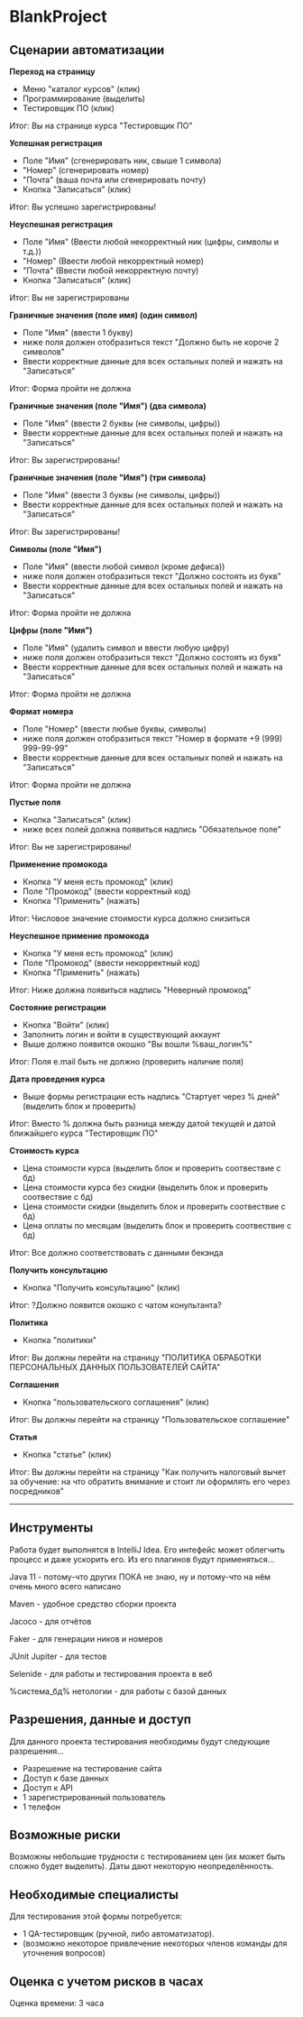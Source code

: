 # BlankProject

## Сценарии автоматизации

**Переход на страницу**
- Меню "каталог курсов" (клик)
- Программирование (выделить)
- Тестировщик ПО (клик)

Итог: Вы на странице курса "Тестировщик ПО"

**Успешная регистрация**
- Поле "Имя" (сгенерировать ник, свыше 1 символа)
- "Номер" (сгенерировать номер)
- "Почта" (ваша почта или сгенерировать почту)
- Кнопка "Записаться" (клик)

Итог: Вы успешно зарегистрированы!

**Неуспешная регистрация**
- Поле "Имя"  (Ввести любой некорректный ник (цифры, символы и т.д.))
- "Номер"  (Ввести любой некорректный номер)
- "Почта" (Ввести любой некорректную почту)
- Кнопка "Записаться" (клик)

Итог: Вы не зарегистрированы

**Граничные значения (поле имя) (один символ)**
- Поле "Имя" (ввести 1 букву)
- ниже поля должен отобразиться текст "Должно быть не короче 2 символов"
- Ввести корректные данные для всех остальных полей и нажать на "Записаться"

Итог: Форма пройти не должна

**Граничные значения (поле "Имя") (два символа)**
- Поле "Имя" (ввести 2 буквы (не символы, цифры))
- Ввести корректные данные для всех остальных полей и нажать на "Записаться"

Итог: Вы зарегистрированы!

**Граничные значения (поле "Имя") (три символа)**
- Поле "Имя" (ввести 3 буквы (не символы, цифры))
- Ввести корректные данные для всех остальных полей и нажать на "Записаться"

Итог: Вы зарегистрированы!

**Символы (поле "Имя")**
- Поле "Имя" (ввести любой символ (кроме дефиса))
- ниже поля должен отобразиться текст "Должно состоять из букв"
- Ввести корректные данные для всех остальных полей и нажать на "Записаться"

Итог: Форма пройти не должна

**Цифры (поле "Имя")**
- Поле "Имя" (удалить символ и ввести любую цифру)
- ниже поля должен отобразиться текст "Должно состоять из букв"
- Ввести корректные данные для всех остальных полей и нажать на "Записаться"

Итог: Форма пройти не должна

**Формат номера**
- Поле "Номер" (ввести любые буквы, символы)
- ниже поля должен отобразиться текст  "Номер в формате +9 (999) 999-99-99"
- Ввести корректные данные для всех остальных полей и нажать на "Записаться"

Итог: Форма пройти не должна

**Пустые поля**
- Кнопка "Записаться" (клик)
- ниже всех полей должна появиться надпись "Обязательное поле"

Итог: Вы не зарегистрированы!

**Применение промокода**
- Кнопка "У меня есть промокод" (клик)
- Поле "Промокод" (ввести корректный код)
- Кнопка "Применить" (нажать)

Итог: Числовое значение стоимости курса должно снизиться

**Неуспешное примение промокода**
- Кнопка "У меня есть промокод" (клик)
- Поле "Промокод" (ввести некорректный код)
- Кнопка "Применить" (нажать)

Итог: Ниже должна появиться надпись "Неверный промокод"

**Состояние регистрации**
- Кнопка "Войти" (клик)
- Заполнить логин и войти в существующий аккаунт
- Выше должно появится окошко "Вы вошли %ваш_логин%"

Итог: Поля e.mail быть не должно (проверить наличие поля)

**Дата проведения курса**
- Выше формы регистрации есть надпись "Стартует через % дней" (выделить блок и проверить)

Итог: Вместо % должна быть разница между датой текущей и датой ближайшего курса "Тестировщик ПО"

**Стоимость курса**
- Цена стоимости курса  (выделить блок и проверить соотвествие с бд)
- Цена стоимости курса без скидки (выделить блок и проверить соотвествие с бд)
- Цена стоимости скидки  (выделить блок и проверить соотвествие с бд)
- Цена оплаты по месяцам (выделить блок и проверить соотвествие с бд)

Итог: Все должно соответствовать с данными бекэнда

**Получить консультацию**
- Кнопка "Получить консультацию" (клик)

Итог: ?Должно появится окошко с чатом конультанта?

**Политика**
- Кнопка "политики"

Итог: Вы должны перейти на страницу "ПОЛИТИКА ОБРАБОТКИ ПЕРСОНАЛЬНЫХ ДАННЫХ ПОЛЬЗОВАТЕЛЕЙ САЙТА"

**Соглашения**
- Кнопка "пользовательского соглашения" (клик)

Итог: Вы должны перейти на страницу "Пользовательское соглашение"

**Статья**
- Кнопка "статье" (клик)

Итог: Вы должны перейти на страницу "Как получить налоговый вычет за обучение: на что обратить внимание и стоит ли оформлять его через посредников"

-----------------------------------------------------------------------------------------------------------------

## Инструменты

Работа будет выполнятся в IntelliJ Idea. Его интефейс может облегчить процесс и даже ускорить его.
Из его плагинов будут применяться...

Java 11 - потому-что других ПОКА не знаю, ну и потому-что на нём очень много всего написано

Maven - удобное средство сборки проекта

Jacoco - для отчётов

Faker - для генерации ников и номеров

JUnit Jupiter - для тестов

Selenide - для работы и тестирования проекта в веб

%система_бд% нетологии - для работы с базой данных


## Разрешения, данные и доступ

Для данного проекта тестирования необходимы будут следующие разрешения...
- Разрешение на тестирование сайта
- Доступ к базе данных
- Доступ к API
- 1 зарегистрированный пользователь
- 1 телефон

## Возможные риски

Возможны небольшие трудности с тестированием цен (их может быть сложно будет выделить). Даты дают некоторую неопределённость.

## Необходимые специалисты

Для тестирования этой формы потребуется:
- 1 QA-тестировщик (ручной, либо автоматизатор).
- (возможно некоторое привлечение некоторых членов команды для уточнения вопросов)

## Оценка с учетом рисков в часах

Оценка времени: 3 часа
